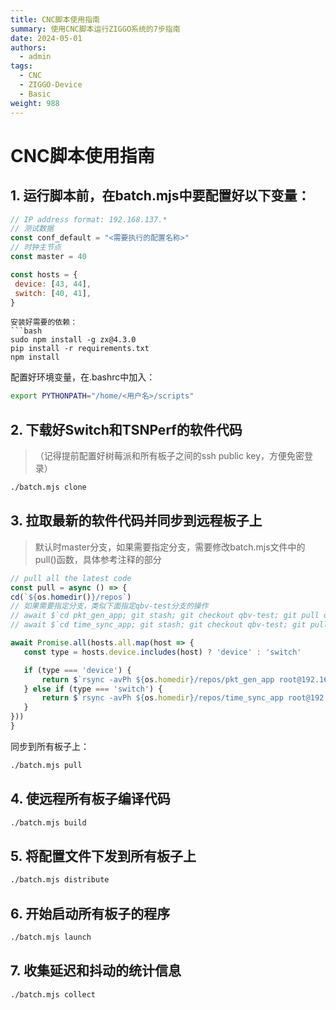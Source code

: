 ```yaml
---
title: CNC脚本使用指南
summary: 使用CNC脚本运行ZIGGO系统的7步指南
date: 2024-05-01
authors:
  - admin
tags:
  - CNC
  - ZIGGO-Device
  - Basic
weight: 988
---
```

# CNC脚本使用指南
## 1. 运行脚本前，在batch.mjs中要配置好以下变量：

```javascript
// IP address format: 192.168.137.*
// 测试数据
const conf_default = "<需要执行的配置名称>"
// 时钟主节点
const master = 40

const hosts = {
 device: [43, 44],
 switch: [40, 41],
}
```

```
安装好需要的依赖：
```bash
sudo npm install -g zx@4.3.0
pip install -r requirements.txt
npm install
```

配置好环境变量，在.bashrc中加入：

```bash
export PYTHONPATH="/home/<用户名>/scripts"
```

## 2. 下载好Switch和TSNPerf的软件代码

>  （记得提前配置好树莓派和所有板子之间的ssh public key，方便免密登录）

```bash
./batch.mjs clone
```

## 3. 拉取最新的软件代码并同步到远程板子上

> 默认时master分支，如果需要指定分支，需要修改batch.mjs文件中的pull()函数，具体参考注释的部分

```javascript
// pull all the latest code
const pull = async () => {
cd(`${os.homedir()}/repos`)
// 如果需要指定分支，类似下面指定qbv-test分支的操作
// await $`cd pkt_gen_app; git stash; git checkout qbv-test; git pull origin qbv-test; cd ..`
// await $`cd time_sync_app; git stash; git checkout qbv-test; git pull origin qbv-test; cd ..`

await Promise.all(hosts.all.map(host => {
   const type = hosts.device.includes(host) ? 'device' : 'switch'

   if (type === 'device') {
       return $`rsync -avPh ${os.homedir}/repos/pkt_gen_app root@192.168.137.${host}:~/`
   } else if (type === 'switch') {
       return $`rsync -avPh ${os.homedir}/repos/time_sync_app root@192.168.137.${host}:~/;`
   }
}))
}
```

同步到所有板子上：

```bash
./batch.mjs pull
```

## 4. 使远程所有板子编译代码

```bash
./batch.mjs build
```

## 5. 将配置文件下发到所有板子上

```bash
./batch.mjs distribute
```

## 6. 开始启动所有板子的程序

```bash
./batch.mjs launch
```

## 7. 收集延迟和抖动的统计信息

```bash
./batch.mjs collect
```
